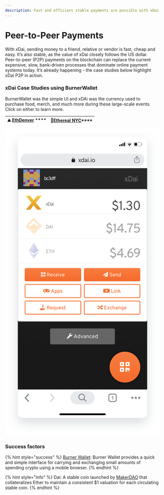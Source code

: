 ```yaml
---
description: Fast and efficient stable payments are possible with xDai
---
```


# Peer-to-Peer Payments

With xDai, sending money to a friend, relative or vendor is fast, cheap and easy. It’s also stable, as the value of xDai closely follows the US dollar. Peer-to-peer \(P2P\) payments on the blockchain can replace the current expensive, slow, bank-driven processes that dominate online payment systems today. It’s already happening - the case studies below highlight xDai P2P in action.

### xDai Case Studies using BurnerWallet

BurnerWallet was the simple UI and xDAi was the currency used to purchase food, merch, and much more during these large-scale events. Click on either to learn more. 

|  ⛰ [**EthDenver**](https://medium.com/gitcoin/burner-wallet-at-ethdenver-was-faa3851ea833) **** |  🗽[**Ethereal NYC**](https://medium.com/@austin_48503/burner-wallet-ethereal-was-rad-bf56b68ac3bc)\*\*\*\* |
| :---: | :---: |


![BurnerWallet UI](../../.gitbook/assets/xdai_1.png)

### Success factors

{% hint style="success" %}
[Burner Wallet](https://xdai.io): Burner Wallet provides a quick and simple interface for carrying and exchanging small amounts of spending crypto using a mobile browser.
{% endhint %}

{% hint style="info" %}
Dai: A stable coin launched by [MakerDAO](http://makerdao.com) that collateralizes Ether to maintain a consistent $1 valuation for each circulating stable coin.
{% endhint %}



